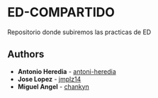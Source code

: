 # ED-COMPARTIDO
Repositorio donde subiremos las practicas de ED

## Authors

* **Antonio Heredia** - [antoni-heredia](https://github.com/antoni_heredia)
* **Jose Lopez** - [jmplz14](https://github.com/jmplz14)
* **Miguel Angel** - [chankyn](https://github.com/chankyn)
